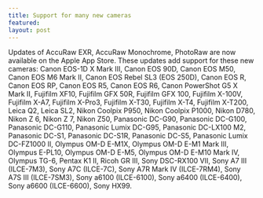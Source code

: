 ```yaml
---
title: Support for many new cameras
featured:
layout: post
---
```


Updates of AccuRaw EXR, AccuRaw Monochrome, PhotoRaw are now available on the Apple App Store. These updates add support for these new cameras: Canon EOS-1D X Mark III, Canon EOS 90D, Canon EOS M50, Canon EOS M6 Mark II, Canon EOS Rebel SL3 (EOS 250D), Canon EOS R, Canon EOS RP, Canon EOS R5, Canon EOS R6, Canon PowerShot G5 X Mark II, Fujifilm XF10, Fujifilm GFX 50R, Fujifilm GFX 100, Fujifilm X-100V, Fujifilm X-A7, Fujifilm X-Pro3, Fujifilm X-T30, Fujifilm X-T4, Fujifilm X-T200, Leica Q2, Leica SL2, Nikon Coolpix P950, Nikon Coolpix P1000, Nikon D780, Nikon Z 6, Nikon Z 7, Nikon Z50, Panasonic DC-G90, Panasonic DC-G100, Panasonic DC-G110, Panasonic Lumix DC-G95, Panasonic DC-LX100 M2, Panasonic DC-S1, Panasonic DC-S1R, Panasonic DC-S5, Panasonic Lumix DC-FZ1000 II, Olympus OM-D E-M1X, Olympus OM-D E-M1 Mark III, Olympus E-PL10, Olympus OM-D E-M5, Olympus OM-D E-M10 Mark IV, Olympus TG-6, Pentax K1 II, Ricoh GR III, Sony DSC-RX100 VII, Sony A7 III (ILCE-7M3), Sony A7C (ILCE-7C), Sony A7R Mark IV (ILCE-7RM4), Sony A7S III (ILCE-7SM3), Sony a6100 (ILCE-6100), Sony a6400 (ILCE-6400), Sony a6600 (ILCE-6600), Sony HX99.
